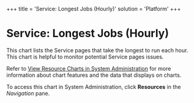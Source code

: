 +++
title = 'Service: Longest Jobs (Hourly)'
solution = 'Platform'
+++

# Service: Longest Jobs (Hourly)

This chart lists the Service pages that take the longest to run each
hour. This chart is helpful to monitor potential Service pages issues.

Refer to [View Resource Charts in System
Administration](../Use_Cases/View_Resource_Charts_in_SystemAdmin)
for more information about chart features and the data that displays on
charts.

To access this chart in System Administration, click **Resources** in
the *Navigation* pane.
